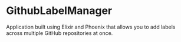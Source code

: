 # GithubLabelManager

Application built using Elixir and Phoenix that allows you to add labels across multiple GitHub repositories at once.


